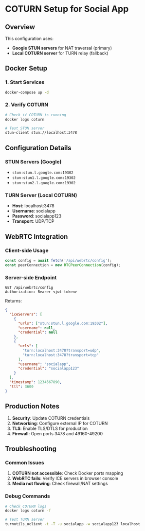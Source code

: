 # COTURN Setup for Social App

## Overview

This configuration uses:
- **Google STUN servers** for NAT traversal (primary)
- **Local COTURN server** for TURN relay (fallback)

## Docker Setup

### 1. Start Services
```bash
docker-compose up -d
```

### 2. Verify COTURN
```bash
# Check if COTURN is running
docker logs coturn

# Test STUN server
stun-client stun://localhost:3478
```

## Configuration Details

### STUN Servers (Google)
- `stun:stun.l.google.com:19302`
- `stun:stun1.l.google.com:19302`
- `stun:stun2.l.google.com:19302`

### TURN Server (Local COTURN)
- **Host**: localhost:3478
- **Username**: socialapp
- **Password**: socialapp123
- **Transport**: UDP/TCP

## WebRTC Integration

### Client-side Usage
```javascript
const config = await fetch('/api/webrtc/config');
const peerConnection = new RTCPeerConnection(config);
```

### Server-side Endpoint
```
GET /api/webrtc/config
Authorization: Bearer <jwt-token>
```

Returns:
```json
{
  "iceServers": [
    {
      "urls": ["stun:stun.l.google.com:19302"],
      "username": null,
      "credential": null
    },
    {
      "urls": [
        "turn:localhost:3478?transport=udp",
        "turn:localhost:3478?transport=tcp"
      ],
      "username": "socialapp",
      "credential": "socialapp123"
    }
  ],
  "timestamp": 1234567890,
  "ttl": 3600
}
```

## Production Notes

1. **Security**: Update COTURN credentials
2. **Networking**: Configure external IP for COTURN
3. **TLS**: Enable TLS/DTLS for production
4. **Firewall**: Open ports 3478 and 49160-49200

## Troubleshooting

### Common Issues
1. **COTURN not accessible**: Check Docker ports mapping
2. **WebRTC fails**: Verify ICE servers in browser console
3. **Media not flowing**: Check firewall/NAT settings

### Debug Commands
```bash
# Check COTURN logs
docker logs coturn -f

# Test TURN server
turnutils_uclient -t -T -u socialapp -w socialapp123 localhost
```
